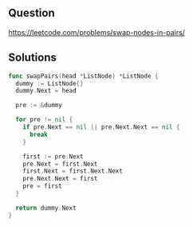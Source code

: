 ## Question

https://leetcode.com/problems/swap-nodes-in-pairs/

## Solutions

```go
func swapPairs(head *ListNode) *ListNode {
  dummy := ListNode{}
  dummy.Next = head

  pre := &dummy

  for pre != nil {
    if pre.Next == nil || pre.Next.Next == nil {
      break
    }

    first := pre.Next
    pre.Next = first.Next
    first.Next = first.Next.Next
    pre.Next.Next = first
    pre = first
  }

  return dummy.Next
}
```
